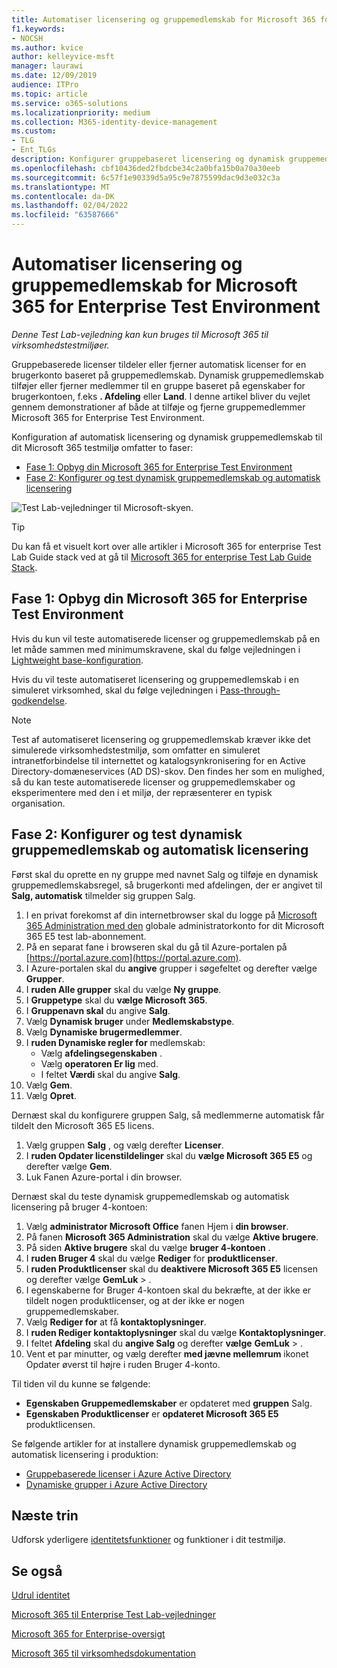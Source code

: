 ```yaml
---
title: Automatiser licensering og gruppemedlemskab for Microsoft 365 for Enterprise Test Environment
f1.keywords:
- NOCSH
ms.author: kvice
author: kelleyvice-msft
manager: laurawi
ms.date: 12/09/2019
audience: ITPro
ms.topic: article
ms.service: o365-solutions
ms.localizationpriority: medium
ms.collection: M365-identity-device-management
ms.custom:
- TLG
- Ent_TLGs
description: Konfigurer gruppebaseret licensering og dynamisk gruppemedlemskab i Microsoft 365 for Enterprise Test Environment.
ms.openlocfilehash: cbf10436ded2fbdcbe34c2a0bfa15b0a70a30eeb
ms.sourcegitcommit: 6c57f1e90339d5a95c9e7875599dac9d3e032c3a
ms.translationtype: MT
ms.contentlocale: da-DK
ms.lasthandoff: 02/04/2022
ms.locfileid: "63587666"
---
```

# <a name="automate-licensing-and-group-membership-for-your-microsoft-365-for-enterprise-test-environment"></a>Automatiser licensering og gruppemedlemskab for Microsoft 365 for Enterprise Test Environment

*Denne Test Lab-vejledning kan kun bruges til Microsoft 365 til virksomhedstestmiljøer.*

Gruppebaserede licenser tildeler eller fjerner automatisk licenser for en brugerkonto baseret på gruppemedlemskab. Dynamisk gruppemedlemskab tilføjer eller fjerner medlemmer til en gruppe baseret på egenskaber for brugerkontoen, f.eks **. Afdeling** eller **Land**. I denne artikel bliver du vejlet gennem demonstrationer af både at tilføje og fjerne gruppemedlemmer Microsoft 365 for Enterprise Test Environment.

Konfiguration af automatisk licensering og dynamisk gruppemedlemskab til dit Microsoft 365 testmiljø omfatter to faser:

- [Fase 1: Opbyg din Microsoft 365 for Enterprise Test Environment](#phase-1-build-out-your-microsoft-365-for-enterprise-test-environment)
- [Fase 2: Konfigurer og test dynamisk gruppemedlemskab og automatisk licensering](#phase-2-configure-and-test-dynamic-group-membership-and-automatic-licensing)

![Test Lab-vejledninger til Microsoft-skyen.](../media/m365-enterprise-test-lab-guides/cloud-tlg-icon.png) 
    
> [!TIP]
> Du kan få et visuelt kort over alle artikler i Microsoft 365 for enterprise Test Lab Guide stack ved at gå til [Microsoft 365 for enterprise Test Lab Guide Stack](../downloads/Microsoft365EnterpriseTLGStack.pdf).
  
## <a name="phase-1-build-out-your-microsoft-365-for-enterprise-test-environment"></a>Fase 1: Opbyg din Microsoft 365 for Enterprise Test Environment

Hvis du kun vil teste automatiserede licenser og gruppemedlemskab på en let måde sammen med minimumskravene, skal du følge vejledningen i [Lightweight base-konfiguration](lightweight-base-configuration-microsoft-365-enterprise.md).
  
Hvis du vil teste automatiseret licensering og gruppemedlemskab i en simuleret virksomhed, skal du følge vejledningen i [Pass-through-godkendelse](pass-through-auth-m365-ent-test-environment.md).
  
> [!NOTE]
> Test af automatiseret licensering og gruppemedlemskab kræver ikke det simulerede virksomhedstestmiljø, som omfatter en simuleret intranetforbindelse til internettet og katalogsynkronisering for en Active Directory-domæneservices (AD DS)-skov. Den findes her som en mulighed, så du kan teste automatiserede licenser og gruppemedlemskaber og eksperimentere med den i et miljø, der repræsenterer en typisk organisation.
  
## <a name="phase-2-configure-and-test-dynamic-group-membership-and-automatic-licensing"></a>Fase 2: Konfigurer og test dynamisk gruppemedlemskab og automatisk licensering

Først skal du oprette en ny gruppe med navnet Salg og tilføje en dynamisk gruppemedlemskabsregel, så brugerkonti med afdelingen, der er angivet til **Salg, automatisk** tilmelder sig gruppen Salg.

1. I en privat forekomst af din internetbrowser skal du logge på [Microsoft 365 Administration med den](https://admin.microsoft.com) globale administratorkonto for dit Microsoft 365 E5 test lab-abonnement.
2. På en separat fane i browseren skal du gå til Azure-portalen på [https://portal.azure.com](https://portal.azure.com).
3. I Azure-portalen skal du **angive** grupper i søgefeltet og derefter vælge **Grupper**.
4. I **ruden Alle grupper** skal du vælge **Ny gruppe**.
5. I **Gruppetype** skal du **vælge Microsoft 365**.
6. I **Gruppenavn skal** du angive **Salg**.
7. Vælg **Dynamisk bruger** under **Medlemskabstype**.
8. Vælg **Dynamiske brugermedlemmer**.
9. I **ruden Dynamiske regler for** medlemskab: 
   - Vælg **afdelingsegenskaben** .
   - Vælg **operatoren Er lig** med.
   - I feltet **Værdi** skal du angive **Salg**.
10. Vælg **Gem**.
11. Vælg **Opret**.

Dernæst skal du konfigurere gruppen Salg, så medlemmerne automatisk får tildelt den Microsoft 365 E5 licens.

1. Vælg gruppen **Salg** , og vælg derefter **Licenser**.
2. I **ruden Opdater licenstildelinger** skal du **vælge Microsoft 365 E5** og derefter vælge **Gem**.
3. Luk Fanen Azure-portal i din browser.

Dernæst skal du teste dynamisk gruppemedlemskab og automatisk licensering på bruger 4-kontoen:

1. Vælg **administrator Microsoft Office** fanen Hjem i **din browser**.
2. På fanen **Microsoft 365 Administration** skal du vælge **Aktive brugere**.
3. På siden **Aktive brugere** skal du vælge **bruger 4-kontoen** .
4. I **ruden Bruger 4** skal du vælge **Rediger** for **produktlicenser**.
5. I **ruden Produktlicenser** skal du **deaktivere Microsoft 365 E5** licensen og derefter vælge **GemLuk** > .
6. I egenskaberne for Bruger 4-kontoen skal du bekræfte, at der ikke er tildelt nogen produktlicenser, og at der ikke er nogen gruppemedlemskaber.
7. Vælg **Rediger for** at få **kontaktoplysninger**.
8. I **ruden Rediger kontaktoplysninger** skal du vælge **Kontaktoplysninger**.
9. I feltet **Afdeling** skal du **angive Salg** og derefter **vælge** **GemLuk** > .
10. Vent et par minutter, og vælg derefter **med jævne mellemrum** ikonet Opdater øverst til højre i ruden Bruger 4-konto.

Til tiden vil du kunne se følgende:

- **Egenskaben Gruppemedlemskaber** er opdateret med **gruppen** Salg.
- **Egenskaben Produktlicenser** er **opdateret Microsoft 365 E5** produktlicensen.

Se følgende artikler for at installere dynamisk gruppemedlemskab og automatisk licensering i produktion:

- [Gruppebaserede licenser i Azure Active Directory](/azure/active-directory/fundamentals/active-directory-licensing-whatis-azure-portal)
- [Dynamiske grupper i Azure Active Directory](/azure/active-directory/users-groups-roles/groups-create-rule)

## <a name="next-step"></a>Næste trin

Udforsk yderligere [identitetsfunktioner](m365-enterprise-test-lab-guides.md#identity) og funktioner i dit testmiljø.

## <a name="see-also"></a>Se også

[Udrul identitet](deploy-identity-solution-overview.md)

[Microsoft 365 til Enterprise Test Lab-vejledninger](m365-enterprise-test-lab-guides.md)

[Microsoft 365 for Enterprise-oversigt](microsoft-365-overview.md)

[Microsoft 365 til virksomhedsdokumentation](/microsoft-365-enterprise/)
